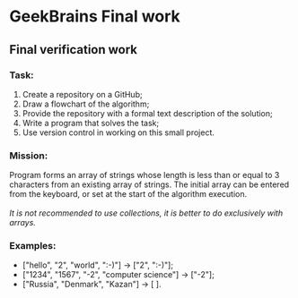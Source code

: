 # GeekBrains Final work
## Final verification work

### **Task:**
1. Create a repository on a GitHub;
2. Draw a flowchart of the algorithm;
3. Provide the repository with a formal text description of the solution;
4. Write a program that solves the task;
5. Use version control in working on this small project.

### **Mission:**
Program forms an array of strings whose length is less than or equal to 3 <br/> characters from an existing array of strings. The initial array can be entered <br/> from the keyboard, or set at the start of the algorithm execution. <br/> <br/>*It is not recommended to use collections, it is better to do exclusively with arrays.*

### **Examples:**
* ["hello", "2", "world", ":-)"] &#8594; ["2", ":-)"];
* ["1234", "1567", "-2", "computer science"] &#8594; ["-2"];
* ["Russia", "Denmark", "Kazan"] &#8594; [ ].